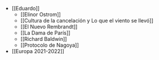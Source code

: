 

- [[Eduardo]]
	- [[Elinor Ostrom]]
	- [[Cultura de la cancelación y Lo que el viento se llevó]]
	- [[El Nuevo Rembrandt]]
	- [[La Dama de París]]
	- [[Richard Baldwin]] 
	- [[Protocolo de Nagoya]]
- [[Europa 2021-2022]]









